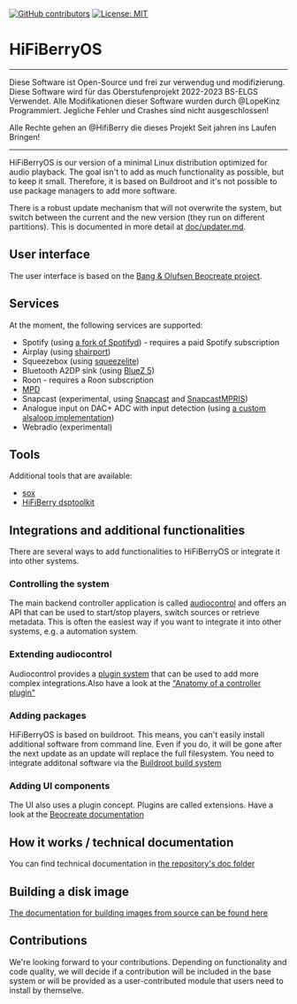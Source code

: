 [![GitHub contributors](https://img.shields.io/github/contributors/hifiberry/hifiberry-os.svg)](https://GitHub.com/hifiberry/hifiberry-os/graphs/contributors/)
[![License: MIT](https://img.shields.io/badge/License-MIT-yellow.svg)](https://opensource.org/licenses/MIT)
# HiFiBerryOS
-------------------------------------------
Diese Software ist Open-Source und frei zur verwendug und modifizierung. Diese Software wird für das Oberstufenprojekt 2022-2023 BS-ELGS Verwendet.
Alle Modifikationen dieser Software wurden durch @LopeKinz Programmiert. Jegliche Fehler und Crashes sind nicht ausgeschlossen!

Alle Rechte gehen an @HifiBerry die dieses Projekt Seit jahren ins Laufen Bringen!

---------------------------

HiFiBerryOS is our version of a minimal Linux distribution optimized for audio playback. 
The goal isn't to add as much functionality as possible, but to keep it small. Therefore, 
it is based on Buildroot and it's not possible to use package managers to add more 
software.

There is a robust update mechanism that will not overwrite the system, but switch between
the current and the new version (they run on different partitions). This is documented in more detail at [doc/updater.md](doc/updater.md).

## User interface

The user interface is based on the [Bang & Olufsen Beocreate project](https://github.com/bang-olufsen/create).

## Services

At the moment, the following services are supported:

- Spotify (using [a fork of Spotifyd](https://github.com/hifiberry/spotifyd)) - requires a paid Spotify subscription
- Airplay (using [shairport](https://github.com/mikebrady/shairport-sync))
- Squeezebox (using [squeezelite](https://github.com/ralph-irving/squeezelite))
- Bluetooth A2DP sink (using [BlueZ 5](http://www.bluez.org/))
- Roon - requires a Roon subscription
- [MPD](https://github.com/MusicPlayerDaemon/MPD)
- Snapcast (experimental, using [Snapcast](https://github.com/badaix/snapcast) and [SnapcastMPRIS](https://github.com/hifiberry/snapcastmpris))
- Analogue input on DAC+ ADC with input detection (using [a custom alsaloop implementation](https://github.com/hifiberry/alsaloop/))
- Webradio (experimental)

## Tools 

Additional tools that are available:

- [sox](http://sox.sourceforge.net/)
- [HiFiBerry dsptoolkit](https://github.com/hifiberry/hifiberry-dsp)

## Integrations and additional functionalities

There are several ways to add functionalities to HiFiBerryOS or integrate it into other systems.

### Controlling the system

The main backend controller application is called [audiocontrol](https://github.com/hifiberry/audiocontrol2) and offers an API that can be used to start/stop players, switch sources or retrieve metadata.
This is often the easiest way if you want to integrate it into other systems, e.g. a automation system.

### Extending audiocontrol

Audiocontrol provides a [plugin system](https://github.com/hifiberry/audiocontrol2/blob/master/doc/extensions.md) that can be used to add more complex integrations.Also have a look at the ["Anatomy of a controller plugin"](https://github.com/hifiberry/audiocontrol2/blob/master/doc/rotary-controller-plugin.md)

### Adding packages

HiFiBerryOS is based on buildroot. This means, you can't easily install additional software from command line. Even if you do, it will be gone after the next update as an update will replace the full filesystem. You need to integrate additonal software via the [Buildroot build system](https://buildroot.org/)

### Adding UI components

The UI also uses a plugin concept. Plugins are called extensions. Have a look at the [Beocreate documentation](https://github.com/bang-olufsen/create/tree/master/Documentation)

## How it works / technical documentation

You can find technical documentation in [the repository's doc folder](doc/)

## Building a disk image
[The documentation for building images from source can be found here](/doc/building.md)

## Contributions
We're looking forward to your contributions. Depending on functionality and code quality, we will decide if a contribution will be included in the base system or will be provided as a user-contributed module that users need to install by themselve.

